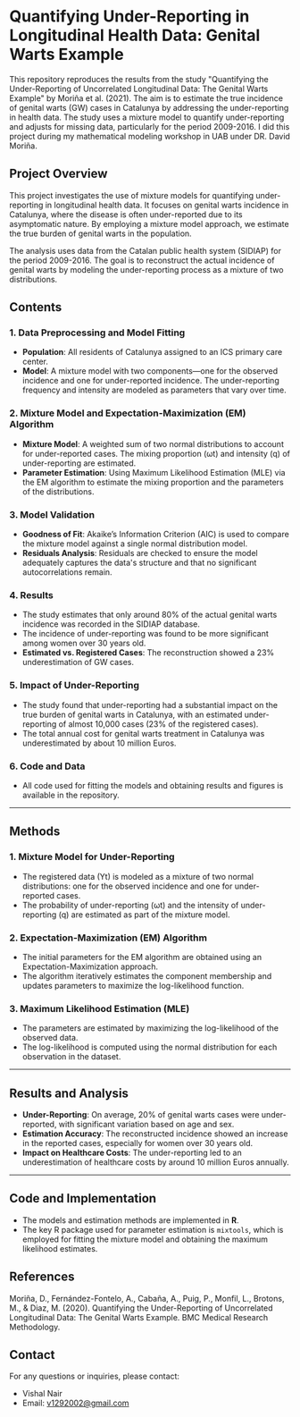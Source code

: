# Quantifying Under-Reporting in Longitudinal Health Data: Genital Warts Example

This repository reproduces the results from the study "Quantifying the Under-Reporting of Uncorrelated Longitudinal Data: The Genital Warts Example" by Moriña et al. (2021). The aim is to estimate the true incidence of genital warts (GW) cases in Catalunya by addressing the under-reporting in health data. The study uses a mixture model to quantify under-reporting and adjusts for missing data, particularly for the period 2009-2016. I did this project during my mathematical modeling workshop in UAB under DR. David Moriña.

## Project Overview

This project investigates the use of mixture models for quantifying under-reporting in longitudinal health data. It focuses on genital warts incidence in Catalunya, where the disease is often under-reported due to its asymptomatic nature. By employing a mixture model approach, we estimate the true burden of genital warts in the population.

The analysis uses data from the Catalan public health system (SIDIAP) for the period 2009-2016. The goal is to reconstruct the actual incidence of genital warts by modeling the under-reporting process as a mixture of two distributions.


## Contents

### 1. **Data Preprocessing and Model Fitting**
   - **Population**: All residents of Catalunya assigned to an ICS primary care center.
   - **Model**: A mixture model with two components—one for the observed incidence and one for under-reported incidence. The under-reporting frequency and intensity are modeled as parameters that vary over time.

### 2. **Mixture Model and Expectation-Maximization (EM) Algorithm**
   - **Mixture Model**: A weighted sum of two normal distributions to account for under-reported cases. The mixing proportion (ωt) and intensity (q) of under-reporting are estimated.
   - **Parameter Estimation**: Using Maximum Likelihood Estimation (MLE) via the EM algorithm to estimate the mixing proportion and the parameters of the distributions.

### 3. **Model Validation**
   - **Goodness of Fit**: Akaike’s Information Criterion (AIC) is used to compare the mixture model against a single normal distribution model.
   - **Residuals Analysis**: Residuals are checked to ensure the model adequately captures the data's structure and that no significant autocorrelations remain.

### 4. **Results**
   - The study estimates that only around 80% of the actual genital warts incidence was recorded in the SIDIAP database.
   - The incidence of under-reporting was found to be more significant among women over 30 years old.
   - **Estimated vs. Registered Cases**: The reconstruction showed a 23% underestimation of GW cases.

### 5. **Impact of Under-Reporting**
   - The study found that under-reporting had a substantial impact on the true burden of genital warts in Catalunya, with an estimated under-reporting of almost 10,000 cases (23% of the registered cases).
   - The total annual cost for genital warts treatment in Catalunya was underestimated by about 10 million Euros.

### 6. **Code and Data**
   - All code used for fitting the models and obtaining results and figures is available in the repository.

---

## Methods

### 1. **Mixture Model for Under-Reporting**
   - The registered data (Yt) is modeled as a mixture of two normal distributions: one for the observed incidence and one for under-reported cases.
   - The probability of under-reporting (ωt) and the intensity of under-reporting (q) are estimated as part of the mixture model.

### 2. **Expectation-Maximization (EM) Algorithm**
   - The initial parameters for the EM algorithm are obtained using an Expectation-Maximization approach.
   - The algorithm iteratively estimates the component membership and updates parameters to maximize the log-likelihood function.

### 3. **Maximum Likelihood Estimation (MLE)**
   - The parameters are estimated by maximizing the log-likelihood of the observed data.
   - The log-likelihood is computed using the normal distribution for each observation in the dataset.

---

## Results and Analysis

- **Under-Reporting**: On average, 20% of genital warts cases were under-reported, with significant variation based on age and sex.
- **Estimation Accuracy**: The reconstructed incidence showed an increase in the reported cases, especially for women over 30 years old.
- **Impact on Healthcare Costs**: The under-reporting led to an underestimation of healthcare costs by around 10 million Euros annually.

---

## Code and Implementation

- The models and estimation methods are implemented in **R**.
- The key R package used for parameter estimation is `mixtools`, which is employed for fitting the mixture model and obtaining the maximum likelihood estimates.
## References
Moriña, D., Fernández-Fontelo, A., Cabaña, A., Puig, P., Monfil, L., Brotons, M., & Diaz, M. (2020). Quantifying the Under-Reporting of Uncorrelated Longitudinal Data: The Genital Warts Example. BMC Medical Research Methodology.

## Contact

For any questions or inquiries, please contact:
- Vishal Nair
- Email: [v1292002@gmail.com](mailto:v1292002@gmail.com)
